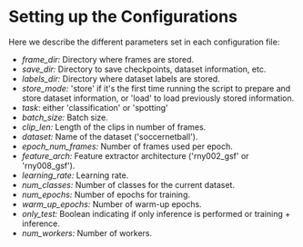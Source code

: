 # Setting up the Configurations

Here we describe the different parameters set in each configuration file:

- _frame_dir:_ Directory where frames are stored.
- _save_dir:_ Directory to save checkpoints, dataset information, etc.
- _labels_dir:_ Directory where dataset labels are stored.
- _store_mode:_ 'store' if it's the first time running the script to prepare and store dataset information, or 'load' to load previously stored information.
- _task_: either 'classification' or 'spotting'
- _batch_size:_ Batch size.
- _clip_len:_ Length of the clips in number of frames.
- _dataset:_ Name of the dataset ('soccernetball').
- _epoch_num_frames:_ Number of frames used per epoch.
- _feature_arch:_ Feature extractor architecture ('rny002_gsf' or 'rny008_gsf').
- _learning_rate:_ Learning rate.
- _num_classes:_ Number of classes for the current dataset.
- _num_epochs:_ Number of epochs for training.
- _warm_up_epochs:_ Number of warm-up epochs.
- _only_test:_ Boolean indicating if only inference is performed or training + inference.
- _num_workers:_ Number of workers.